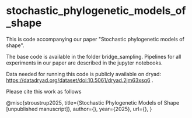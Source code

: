 # stochastic_phylogenetic_models_of_shape

This is code accompanying our paper "Stochastic phylogenetic models of shape". 

The base code is available in the folder bridge_sampling. Pipelines for all experiments in our paper are described in the jupyter notebooks. 

Data needed for running this code is publicly available on dryad: https://datadryad.org/dataset/doi:10.5061/dryad.2jm63xsq6 . 

Please cite this work as follows 

@misc{stroustrup2025,
      title={Stochastic Phylogenetic Models of Shape [unpublished manuscript]},
      author={},
      year={2025},
      url={},
}

